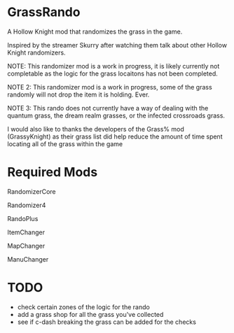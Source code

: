 ﻿# GrassRando

A Hollow Knight mod that randomizes the grass in the game.

Inspired by the streamer Skurry after watching them talk about other Hollow Knight randomizers.

NOTE: This randomizer mod is a work in progress, it is likely currently not completable as the logic for the grass locaitons has not been completed.

NOTE 2: This randomizer mod is a work in progress, some of the grass randomly will not drop the item it is holding. Ever.

NOTE 3: This rando does not currently have a way of dealing with the quantum grass, the dream realm grasses, or the infected crossroads grass.

I would also like to thanks the developers of the Grass% mod (GrassyKnight) as their grass list did help reduce the amount of time spent locating all of the grass within the game

# Required Mods
RandomizerCore

Randomizer4

RandoPlus

ItemChanger

MapChanger

ManuChanger

# TODO
* check certain zones of the logic for the rando
* add a grass shop for all the grass you've collected
* see if c-dash breaking the grass can be added for the checks

